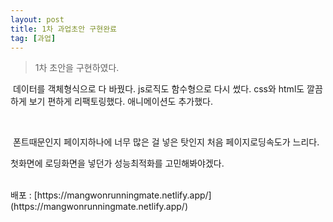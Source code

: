 ```yaml
---
layout: post
title: 1차 과업초안 구현완료
tag: [과업]
---
```


> 1차 초안을 구현하였다.

<p>&nbsp;데이터를 객체형식으로 다 바꿨다. js로직도 함수형으로 다시 썼다. css와 html도 깔끔하게 보기 편하게 리팩토링했다. 애니메이션도 추가했다.</p>
<br>
<p>&nbsp;폰트때문인지 페이지하나에 너무 많은 걸 넣은 탓인지 처음 페이지로딩속도가 느리다.

첫화면에 로딩화면을 넣던가 성능최적화를 고민해봐야겠다.</p>

<br>
배포 : [https://mangwonrunningmate.netlify.app/](https://mangwonrunningmate.netlify.app/)
